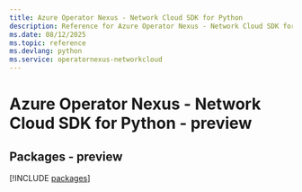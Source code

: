 ```yaml
---
title: Azure Operator Nexus - Network Cloud SDK for Python
description: Reference for Azure Operator Nexus - Network Cloud SDK for Python
ms.date: 08/12/2025
ms.topic: reference
ms.devlang: python
ms.service: operatornexus-networkcloud
---
```

# Azure Operator Nexus - Network Cloud SDK for Python - preview
## Packages - preview
[!INCLUDE [packages](operator-nexus---network-cloud-index.md)]